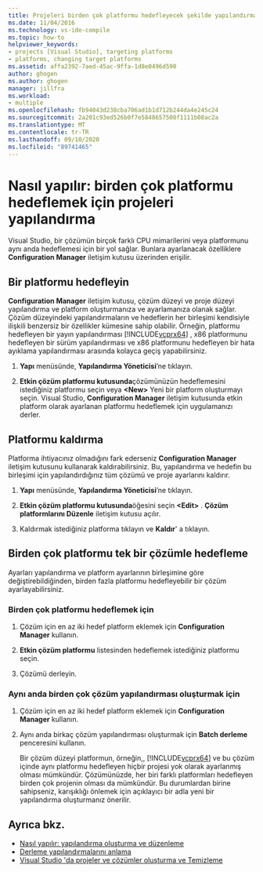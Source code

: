```yaml
---
title: Projeleri birden çok platformu hedefleyecek şekilde yapılandırma
ms.date: 11/04/2016
ms.technology: vs-ide-compile
ms.topic: how-to
helpviewer_keywords:
- projects [Visual Studio], targeting platforms
- platforms, changing target platforms
ms.assetid: affa2392-7aed-45ac-9ffa-1d8e0496d590
author: ghogen
ms.author: ghogen
manager: jillfra
ms.workload:
- multiple
ms.openlocfilehash: fb94043d238cba706ad1b1d712b244da4e245c24
ms.sourcegitcommit: 2a201c93ed526b0f7e5848657500f1111b08ac2a
ms.translationtype: MT
ms.contentlocale: tr-TR
ms.lasthandoff: 09/10/2020
ms.locfileid: "89741465"
---
```

# <a name="how-to-configure-projects-to-target-multiple-platforms"></a>Nasıl yapılır: birden çok platformu hedeflemek için projeleri yapılandırma

Visual Studio, bir çözümün birçok farklı CPU mimarilerini veya platformunu aynı anda hedeflemesi için bir yol sağlar. Bunlara ayarlanacak özelliklere **Configuration Manager** iletişim kutusu üzerinden erişilir.

## <a name="target-a-platform"></a>Bir platformu hedefleyin

**Configuration Manager** iletişim kutusu, çözüm düzeyi ve proje düzeyi yapılandırma ve platform oluşturmanıza ve ayarlamanıza olanak sağlar. Çözüm düzeyindeki yapılandırmaların ve hedeflerin her birleşimi kendisiyle ilişkili benzersiz bir özellikler kümesine sahip olabilir. Örneğin, platformu hedefleyen bir yayın yapılandırması [!INCLUDE[vcprx64](../extensibility/internals/includes/vcprx64_md.md)] , x86 platformunu hedefleyen bir sürüm yapılandırması ve x86 platformunu hedefleyen bir hata ayıklama yapılandırması arasında kolayca geçiş yapabilirsiniz.

1. **Yapı** menüsünde, **Yapılandırma Yöneticisi**’ne tıklayın.

2. **Etkin çözüm platformu kutusunda**çözümünüzün hedeflemesini istediğiniz platformu seçin veya **\<New>** Yeni bir platform oluşturmayı seçin. Visual Studio, **Configuration Manager** iletişim kutusunda etkin platform olarak ayarlanan platformu hedeflemek için uygulamanızı derler.

## <a name="remove-a-platform"></a>Platformu kaldırma

Platforma ihtiyacınız olmadığını fark ederseniz **Configuration Manager** iletişim kutusunu kullanarak kaldırabilirsiniz. Bu, yapılandırma ve hedefin bu birleşimi için yapılandırdığınız tüm çözümü ve proje ayarlarını kaldırır.

1. **Yapı** menüsünde, **Yapılandırma Yöneticisi**’ne tıklayın.

2. **Etkin çözüm platformu kutusunda**öğesini seçin **\<Edit>** . **Çözüm platformlarını Düzenle** iletişim kutusu açılır.

3. Kaldırmak istediğiniz platforma tıklayın ve **Kaldır**' a tıklayın.

## <a name="target-multiple-platforms-with-one-solution"></a>Birden çok platformu tek bir çözümle hedefleme

Ayarları yapılandırma ve platform ayarlarının birleşimine göre değiştirebildiğinden, birden fazla platformu hedefleyebilir bir çözüm ayarlayabilirsiniz.

### <a name="to-target-multiple-platforms"></a>Birden çok platformu hedeflemek için

1. Çözüm için en az iki hedef platform eklemek için **Configuration Manager** kullanın.

2. **Etkin çözüm platformu** listesinden hedeflemek istediğiniz platformu seçin.

3. Çözümü derleyin.

### <a name="to-build-multiple-solution-configurations-at-once"></a>Aynı anda birden çok çözüm yapılandırması oluşturmak için

1. Çözüm için en az iki hedef platform eklemek için **Configuration Manager** kullanın.

2. Aynı anda birkaç çözüm yapılandırması oluşturmak için **Batch derleme** penceresini kullanın.

   Bir çözüm düzeyi platformun, örneğin,, [!INCLUDE[vcprx64](../extensibility/internals/includes/vcprx64_md.md)] ve bu çözüm içinde aynı platformu hedefleyen hiçbir projesi yok olarak ayarlanmış olması mümkündür. Çözümünüzde, her biri farklı platformları hedefleyen birden çok projenin olması da mümkündür. Bu durumlardan birine sahipseniz, karışıklığı önlemek için açıklayıcı bir adla yeni bir yapılandırma oluşturmanız önerilir.

## <a name="see-also"></a>Ayrıca bkz.

- [Nasıl yapılır: yapılandırma oluşturma ve düzenleme](../ide/how-to-create-and-edit-configurations.md)
- [Derleme yapılandırmalarını anlama](../ide/understanding-build-configurations.md)
- [Visual Studio 'da projeler ve çözümler oluşturma ve Temizleme](../ide/building-and-cleaning-projects-and-solutions-in-visual-studio.md)

